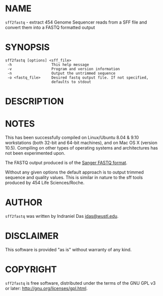 # NAME

`sff2fastq` - extract 454 Genome Sequencer reads from a SFF file and convert them into a FASTQ formatted output

# SYNOPSIS

    sff2fastq [options] <sff_file>
     -h                  This help message   
     -v                  Program and version information
     -n                  Output the untrimmed sequence
     -o <fastq_file>     Desired fastq output file. If not specified, 
                         defaults to stdout
# DESCRIPTION

# NOTES

This has been successfully compiled on Linux/Ubuntu 8.04 & 9.10
workstations (both 32-bit and 64-bit machines), and on Mac OS X (version
10.5).  Compiling on other types of operating systems and architectures
has not been experimented upon.

The FASTQ output produced is of the [Sanger FASTQ
format](http://maq.sourceforge.net/fastq.shtml).

Without any given options the default approach is to output trimmed
sequence and quality values.  This is similar in nature to the sff tools
produced by 454 Life Sciences/Roche.

# AUTHOR

`sff2fastq` was written by Indraniel Das <idas@wustl.edu>. 

# DISCLAIMER

This software is provided "as is" without warranty of any kind.

# COPYRIGHT

`sff2fastq` is free software, distributed under the terms of the GNU GPL v3 or later: http://gnu.org/licenses/gpl.html.


